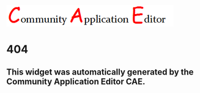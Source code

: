 ![CAE](https://github.com/PhilCAEOrg/CAE-Deployment-Temp/blob/gh-pages/frontendComponent-404/img/logo.png)  

404
===================


This widget was automatically generated by the Community Application Editor CAE.  
---------------
